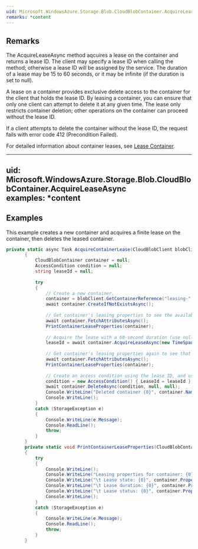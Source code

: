 ```yaml
---  
uid: Microsoft.WindowsAzure.Storage.Blob.CloudBlobContainer.AcquireLeaseAsync  
remarks: *content  
---  
```

  
## Remarks  
 The AcquireLeaseAsync method aqcuires a lease on the container and returns a lease ID. The client may specify a lease ID when calling the method; otherwise a lease ID will be assigned by the service. The duration of a lease may be 15 to 60 seconds, or it may be infinite (if the duration is set to null).  
  
 A lease on a container provides exclusive delete access to the container for the client that holds the lease ID. By leasing a container, you can ensure that only one client can attempt to delete it at any given time. The lease only restricts container deletion; other operations on the container can proceed without the lease ID.  
  
 If a client attempts to delete the container without the lease ID, the request fails with error code 412 (Precondition Failed).  
  
 For detailed information about container leases, see [Lease Container](../Topic/Lease%20Container.md).  
  
---  
uid: Microsoft.WindowsAzure.Storage.Blob.CloudBlobContainer.AcquireLeaseAsync  
examples: *content  
---  
  
## Examples  
 This example creates a new container and acquires a finite lease on the container, then deletes the leased container.  
  
```c#  
private static async Task AcquireContainerLease(CloudBlobClient blobClient)  
       {  
           CloudBlobContainer container = null;  
           AccessCondition condition = null;  
           string leaseId = null;  
  
           try  
           {  
               // Create a new container.  
               container = blobClient.GetContainerReference("leasing-" + Guid.NewGuid());  
               await container.CreateIfNotExistsAsync();  
  
               // Get container's leasing properties to see the available lease.  
               await container.FetchAttributesAsync();  
               PrintContainerLeaseProperties(container);  
  
               // Acquire the lease with a 60-second duration (use null for an infinite lease).  
               leaseId = await container.AcquireLeaseAsync(new TimeSpan(0, 0, 60), leaseId);  
  
               // Get container's leasing properties again to see that the container is now leased.  
               await container.FetchAttributesAsync();  
               PrintContainerLeaseProperties(container);  
  
               // Create an access condition using the lease ID, and use it to delete the leased container..  
               condition = new AccessCondition() { LeaseId = leaseId };  
               await container.DeleteAsync(condition, null, null);  
               Console.WriteLine("Deleted container {0}", container.Name);  
               Console.WriteLine();  
           }  
           catch (StorageException e)  
           {  
               Console.WriteLine(e.Message);  
               Console.ReadLine();  
               throw;  
           }  
       }  
       private static void PrintContainerLeaseProperties(CloudBlobContainer container)  
       {  
           try  
           {  
               Console.WriteLine();  
               Console.WriteLine("Leasing properties for container: {0}", container.Name);  
               Console.WriteLine("\t Lease state: {0}", container.Properties.LeaseState);  
               Console.WriteLine("\t Lease duration: {0}", container.Properties.LeaseDuration);  
               Console.WriteLine("\t Lease status: {0}", container.Properties.LeaseStatus);  
               Console.WriteLine();  
           }  
           catch (StorageException e)  
           {  
               Console.WriteLine(e.Message);  
               Console.ReadLine();  
               throw;  
           }  
       }  
  
```
